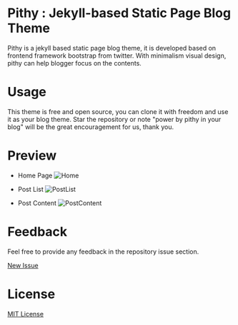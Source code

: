 Pithy : Jekyll-based Static Page Blog Theme
===

Pithy is a jekyll based static page blog theme, it is developed based on frontend framework bootstrap from twitter. With minimalism visual design, pithy can help blogger focus on the contents.

Usage
===

This theme is free and open source, you can clone it with freedom and use it as your blog theme. Star the repository or note "power by pithy in your blog" will be the great encouragement for us, thank you.

Preview
===
- Home Page
![Home](http://7xlgu7.com1.z0.glb.clouddn.com/pithy-index.jpg)

- Post List
![PostList](http://7xlgu7.com1.z0.glb.clouddn.com/pithy-list.jpg)

- Post Content
![PostContent](http://7xlgu7.com1.z0.glb.clouddn.com/pithy-post.jpg)

Feedback
===

Feel free to provide any feedback in the repository issue  section.

[New Issue](https://github.com/guovz/pithy/issues/new)

License
===
[MIT License](https://github.com/guovz/pithy/blob/gh-pages/LICENSE.md)
